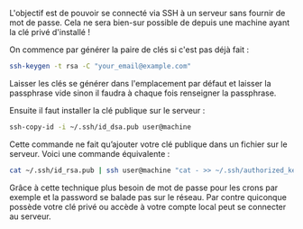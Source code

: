 L'objectif est de pouvoir se connecté via SSH à un serveur sans fournir de mot de passe. 
Cela ne sera bien-sur possible de depuis une machine ayant la clé privé d'installé !

On commence par générer la paire de clés si c'est pas déjà fait :

~~~ bash
ssh-keygen -t rsa -C "your_email@example.com"
~~~

Laisser les clés se générer dans l'emplacement par défaut et laisser la passphrase vide sinon 
il faudra à chaque fois renseigner la passphrase.

Ensuite il faut installer la clé publique sur le serveur :

~~~ bash
ssh-copy-id -i ~/.ssh/id_dsa.pub user@machine
~~~

Cette commande ne fait qu’ajouter votre clé publique dans un fichier sur le serveur. Voici une commande équivalente :

~~~ bash
cat ~/.ssh/id_rsa.pub | ssh user@machine "cat - >> ~/.ssh/authorized_keys"
~~~

Grâce à cette technique plus besoin de mot de passe pour les crons par exemple et la password se 
balade pas sur le réseau. Par contre quiconque possède votre clé privé ou accède à votre compte 
local peut se connecter au serveur.

<!-- --- tags: linux, security -->
